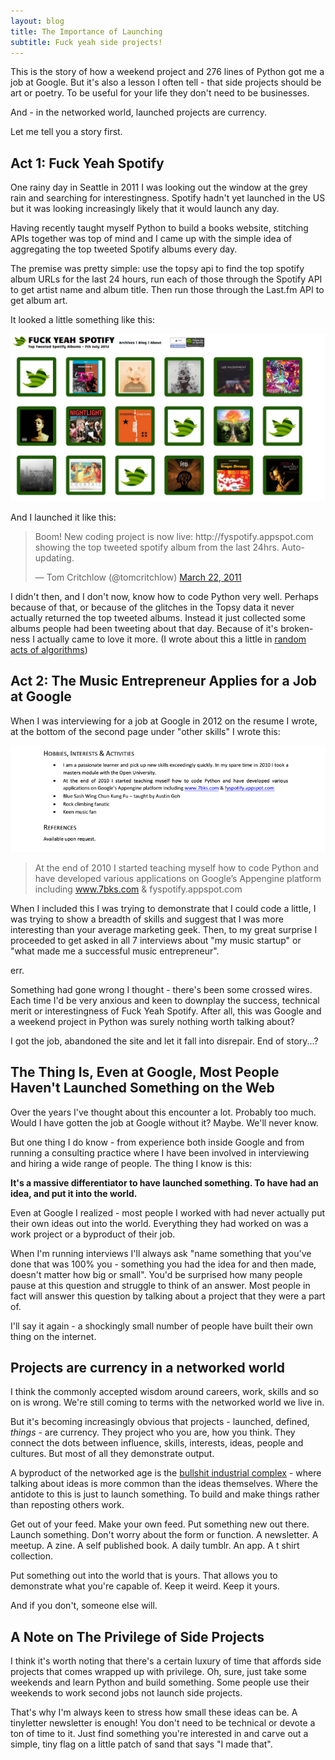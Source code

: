 ```yaml
---
layout: blog
title: The Importance of Launching
subtitle: Fuck yeah side projects!
---
```


This is the story of how a weekend project and 276 lines of Python got me a job at Google. But it's also a lesson I often tell - that side projects should be art or poetry. To be useful for your life they don't need to be businesses.

And - in the networked world, launched projects are currency.

Let me tell you a story first.

## Act 1: Fuck Yeah Spotify

One rainy day in Seattle in 2011 I was looking out the window at the grey rain and searching for interestingness. Spotify hadn't yet launched in the US but it was looking increasingly likely that it would launch any day.

Having recently taught myself Python to build a books website, stitching APIs together was top of mind and I came up with the simple idea of aggregating the top tweeted Spotify albums every day.

The premise was pretty simple: use the topsy api to find the top spotify album URLs for the last 24 hours, run each of those through the Spotify API to get artist name and album title. Then run those through the Last.fm API to get album art.

It looked a little something like this:

![Screenshot of Fuck Yeah Spotify according to wayback machine on July 7th 2012](/images/fyspotify.png)

And I launched it like this:

<blockquote class="twitter-tweet" lang="en"><p lang="en" dir="ltr">Boom! New coding project is now live: http://fyspotify.appspot.com showing the top tweeted spotify album from the last 24hrs. Auto-updating.</p>&mdash; Tom Critchlow (@tomcritchlow) <a href="https://twitter.com/tomcritchlow/status/50140995504971776">March 22, 2011</a></blockquote>
<script async src="//platform.twitter.com/widgets.js" charset="utf-8"></script>

I didn't then, and I don't now, know how to code Python very well. Perhaps because of that, or because of the glitches in the Topsy data it never actually returned the top tweeted albums. Instead it just collected some albums people had been tweeting about that day. Because of it's broken-ness I actually came to love it more. (I wrote about this a little in [random acts of algorithms](http://tomcritchlow.com/2014/12/03/random-acts-of-algorithms/))

## Act 2: The Music Entrepreneur Applies for a Job at Google

When I was interviewing for a job at Google in 2012 on the resume I wrote, at the bottom of the second page under "other skills" I wrote this:

![a screenshot of my Google resume](/images/googleresumesnip.png)

>At the end of 2010 I started teaching myself how to code Python and have developed various applications on Google’s Appengine platform including www.7bks.com & fyspotify.appspot.com

When I included this I was trying to demonstrate that I could code a little, I was trying to show a breadth of skills and suggest that I was more interesting than your average marketing geek. Then, to my great surprise I proceeded to get asked in all 7 interviews about "my music startup" or "what made me a successful music entrepreneur".

err.

Something had gone wrong I thought - there's been some crossed wires. Each time I'd be very anxious and keen to downplay the success, technical merit or interestingness of Fuck Yeah Spotify. After all, this was Google and a weekend project in Python was surely nothing worth talking about?

I got the job, abandoned the site and let it fall into disrepair. End of story...?

## The Thing Is, Even at Google, Most People Haven't Launched Something on the Web

Over the years I've thought about this encounter a lot. Probably too much. Would I have gotten the job at Google without it? Maybe. We'll never know.

But one thing I do know - from experience both inside Google and from running a consulting practice where I have been involved in interviewing and hiring a wide range of people. The thing I know is this:

**It's a massive differentiator to have launched something. To have had an idea, and put it into the world.**

Even at Google I realized - most people I worked with had never actually put their own ideas out into the world. Everything they had worked on was a work project or a byproduct of their job.

When I'm running interviews I'll always ask "name something that you've done that was 100% you - something you had the idea for and then made, doesn't matter how big or small". You'd be surprised how many people pause at this question and struggle to think of an answer. Most people in fact will answer this question by talking about a project that they were a part of.

I'll say it again - a shockingly small number of people have built their own thing on the internet.

## Projects are currency in a networked world

I think the commonly accepted wisdom around careers, work, skills and so on is wrong. We're still coming to terms with the networked world we live in.

But it's becoming increasingly obvious that projects - launched, defined, *things* - are currency. They project who you are, how you think. They connect the dots between influence, skills, interests, ideas, people and cultures. But most of all they demonstrate output.

A byproduct of the networked age is the [bullshit industrial complex](http://tomcritchlow.com/2016/06/03/bullshit-industrial-complex/) - where talking about ideas is more common than the ideas themselves. Where the antidote to this is just to launch something. To build and make things rather than reposting others work.

Get out of your feed. Make your own feed. Put something new out there. Launch something. Don't worry about the form or function. A newsletter. A meetup. A zine. A self published book. A daily tumblr. An app. A t shirt collection.

Put something out into the world that is yours. That allows you to demonstrate what you're capable of. Keep it weird. Keep it yours.

And if you don't, someone else will.

## A Note on The Privilege of Side Projects

I think it's worth noting that there's a certain luxury of time that affords side projects that comes wrapped up with privilege. Oh, sure, just take some weekends and learn Python and build something. Some people use their weekends to work second jobs not launch side projects.

That's why I'm always keen to stress how small these ideas can be. A tinyletter newsletter is enough! You don't need to be technical or devote a ton of time to it. Just find something you're interested in and carve out a simple, tiny flag on a little patch of sand that says "I made that".



